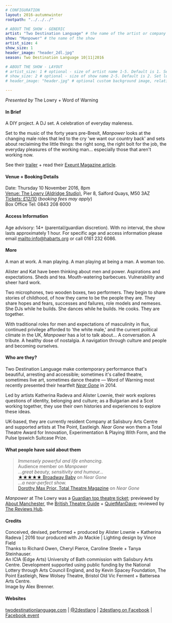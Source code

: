 ```yaml
---
# CONFIGURATION
layout: 2016-autumnwinter
rootpath: "../../../"

# ABOUT THE SHOW - GENERIC
artist: "Two Destination Language" # the name of the artist or company
show: "Manpower" # the name of the show
artist_size: 4
show_size: 1
header_image: "header_2dl.jpg"    
season: Two Destination Language 10|11|2016

# ABOUT THE SHOW - LAYOUT
# artist_size: 1 # optional - size of artist name 1-5. Default is 1. Set longer names to lower values
# show_size: 2 # optional - size of show name 2-5. Default is 2. Set longer names to lower values
# header_image: "header.jpg" # optional custom background image, relative to current page

---
```

*Presented by* The Lowry + Word of Warning          
         
#### In Brief      
A DIY project. A DJ set. A celebration of everyday maleness.         
        
Set to the music of the forty years pre-Brexit, *Manpower* looks at the changing male roles that led to the cry 'we want our country back' and sets about reclaiming the little things: the right song, the right bolt for the job, the everyday pleasures of the working man… especially those that aren't working now.         
        
See their <a href="http://vimeo.com/189768637" target="_blank">trailer</a> + read their <a href="http://exeuntmagazine.com/features/manpower-embraced-anger" target="_blank">Exeunt Magazine article</a>.        
         
#### Venue + Booking Details    
Date: Thursday 10 November 2016, 8pm          
<a href="http://www.thelowry.com/plan-your-visit/getting-here" target="_blank">Venue: The Lowry (Aldridge Studio)</a>, Pier 8, Salford Quays, M50 3AZ         
<a href="http://www.thelowry.com/event/manpower" target="_blank">Tickets: £12/10</a> (*booking fees may apply*)         
Box Office Tel: 0843 208 6000          
          
#### Access Information        
Age advisory: 14+ (parental/guardian discretion). With no interval, the show lasts approximately 1 hour. For specific age and access information please email <mailto:info@habarts.org> or call 0161 232 6086.     
             
#### More         
A man at work. A man playing. A man playing at being a man. A woman too.         
         
Alister and Kat have been thinking about men and power. Aspirations and expectations. Sheds and tea. Mouth-watering barbecues. Vulnerability and sheer hard work.           
         
Two microphones, two wooden boxes, two performers. They begin to share stories of childhood, of how they came to be the people they are. They share hopes and fears, successes and failures, role models and nemeses. She DJs while he builds. She dances while he builds. He cooks. They are together.            
              
With traditional roles for men and expectations of masculinity in flux, continued privilege afforded to 'the white male,' and the current political climate in the UK, *Manpower* has a lot to talk about… A conversation. A tribute. A healthy dose of nostalgia. A navigation through culture and people and becoming ourselves.          
         
#### Who are they?        
Two Destination Language make contemporary performance that's beautiful, arresting and accessible; sometimes it's called theatre, sometimes live art, sometimes dance theatre — Word of Warning most recently presented their heartfelt [*Near Gone*](/archive/2014-spring/2destlang) in 2014.                
         
Led by artists Katherina Radeva and Alister Lownie, their work explores questions of identity, belonging and culture; as a Bulgarian and a Scot working together, they use their own histories and experiences to explore these ideas.            
          
UK-based, they are currently resident Company at Salisbury Arts Centre and supported artists at The Point, Eastleigh. *Near Gone* won them a Total Theatre Award for Innovation, Experimentation & Playing With Form, and the Pulse Ipswich Suitcase Prize.            
          
#### What people have said about them         
>*Immensely powerful and life enhancing.*<br>Audience member on *Manpower*          
>*…great beauty, sensitivity and humour…*<br><a href="http://www.broadwaybaby.com/shows/near-gone/702154" target="_blank">★★★★★ Broadway Baby</a> on *Near Gone*            
>*…a near-perfect show.*<br><a href="http://totaltheatre.org.uk/two-destination-language-near-gone/" target="_blank">Dorothy Max Prior, Total Theatre Magazine</a> on *Near Gone*              
          
*Manpower* at The Lowry was a <a href="http://www.theguardian.com/stage/theatreblog/2016/nov/07/simon-russell-beale-tempest-comus-compass-festival-leeds-frankenstein-weston-theatre-top-tickets" target="_blank">Guardian top theatre ticket</a>; previewed by <a href="http://aboutmanchester.co.uk/latest/new-performance-about-men-and-power-discusses-the-rapidly-changing-landscape-of-brexit-britain" target="_blank">About Manchester</a>, the <a href="http://www.britishtheatreguide.info/news/manpower-roams-the-region-6939" target="_blank">British Theatre Guide</a> + <a href="http://quietmandave.co.uk/2016/10/november-preview-manpower" target="_blank">QuietManDave</a>; reviewed by <a href="http://www.thereviewshub.com/manpower-the-lowry-salford" target="_blank">The Reviews Hub</a>.          
        
#### Credits          
Conceived, devised, performed + produced by Alister Lownie + Katherina Radeva | 2016 tour produced with Jo Mackie | Lighting design by Vince Field<br>Thanks to Richard Owen, Cheryl Pierce, Caroline Steele + Tanya Steinhauser.<br>An ICIA (Edge Arts) University of Bath commission with Salisbury Arts Centre. Development supported using public funding by the National Lottery through Arts Council England, and by Kevin Spacey Foundation, The Point Eastleigh, New Wolsey Theatre, Bristol Old Vic Ferment + Battersea Arts Centre.<br>Image by Alex Brenner.                 
         
#### Websites          
<a href="http://www.twodestinationlanguage.com/?page_id=1137" target="_blank">twodestinationlanguage.com</a> | <a href="http://twitter.com/2destlang" target="_blank">@2destlang</a> | <a href="http://facebook.com/2destlang" target="_blank">2destlang on Facebook</a> | <a href="http://www.facebook.com/events/691026767730262" target="_blank">Facebook event</a>
